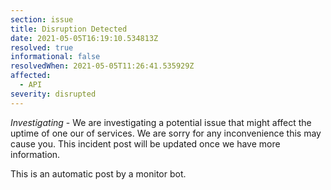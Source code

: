 ```yaml
---
section: issue
title: Disruption Detected
date: 2021-05-05T16:19:10.534813Z
resolved: true
informational: false
resolvedWhen: 2021-05-05T11:26:41.535929Z
affected:
  - API
severity: disrupted
---
```

*Investigating* - We are investigating a potential issue that might affect the uptime of one our of services. We are sorry for any inconvenience this may cause you. This incident post will be updated once we have more information.

This is an automatic post by a monitor bot.
        